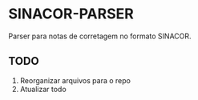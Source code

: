 # SINACOR-PARSER
Parser para notas de corretagem no formato SINACOR. 

## TODO
1. Reorganizar arquivos para o repo
2. Atualizar todo
